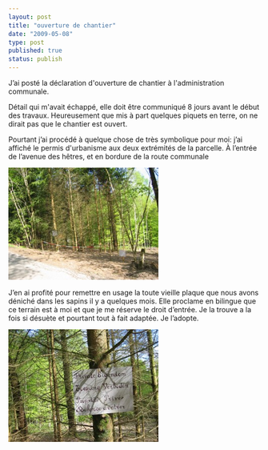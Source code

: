 ```yaml
---
layout: post
title: "ouverture de chantier"
date: "2009-05-08"
type: post
published: true
status: publish
---
```


J’ai posté la déclaration d'ouverture de chantier à l'administration communale.

Détail qui m'avait échappé, elle doit être communiqué 8 jours avant le début des travaux. Heureusement que mis à part quelques piquets en terre, on ne dirait pas que le chantier est ouvert.

Pourtant j’ai procédé à quelque chose de très symbolique pour moi: j’ai affiché le permis d'urbanisme aux deux extrémités de la parcelle. À l’entrée de l’avenue des hêtres, et en bordure de la route communale

 ![img_0028](/images/2009/05/img_0028-300x224.jpg "img_0028") 

J’en ai profité pour remettre en usage la toute vieille plaque que nous avons déniché dans les sapins il y a quelques mois. Elle proclame en bilingue que ce terrain est à moi et que je me réserve le droit d’entrée. Je la trouve a la fois si désuète et pourtant tout à fait adaptée. Je l’adopte.

 ![img_0029](/images/2009/05/img_0029-300x225.jpg "img_0029")
